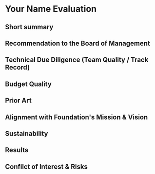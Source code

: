 # Your Name Evaluation
<!-- Update with your name (and rename file to include your name). -->

## Short summary
 <!-- Please write a few sentences with the most important aspects of your review  -->

## Recommendation to the Board of Management
<!--
Recommend: Fund, Fund w/ amendments, More info required, Do not fund
Reason: Please justify your recommendation in one or two sentences.
-->

## Technical Due Diligence (Team Quality / Track Record)
<!--
- Has the team delivered before?
- Are they determined/motivated?
- Do they have the competence/skills to deliver?
- Evaluate the github/past projects of each applicant 
- Are the claims made in the application valid? 
- Is it easily testable?
- How will the deliverables be assessed? 
-->

## Budget Quality
<!--
- Were there parts of their budget that didn't make sense?
- Was it formed on a headcount basis? If so what was the proposed hourly rate per person?
- Anything worth noting about their budget?
-->

## Prior Art
<!-- 
- Are there any other projects already working on this?
- What is the differences between them?
- Have we already funded a different one? Would it be beneficial to fund both?
-->

## Alignment with Foundation's Mission & Vision
<!--
Our Mission
Our mandate is to research, develop, and promote open, decentralized, network technologies like Cosmos, that provide greater sovereignty, security, and sustainability to the world’s communities.
 
Our Vision
We believe that open-source, cryptographic, consensus-driven, economic networks hold the key to an anti-fragile global economic system and equal opportunity for all.
-->

## Sustainability
<!--
- Does the project have a sustainability plan after funding runs out?
- How long do they expected to be funded for?
-->

## Results
<!--
- Will this project have a large impact on the ecosystem? Who else will benefit?
- Would you be excited to blog about this project?
-->

## Confilct of Interest & Risks
<!--
- Are the conflicts of interest of investing in this project large?
- Are there legal or regulatory risks, reputational risk, operational/management risk etc?
-->

